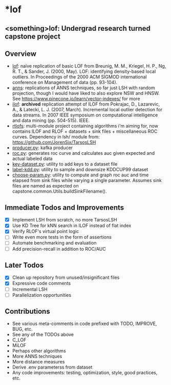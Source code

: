 # \*lof
\<something\>lof: Undergrad research turned capstone project
----------------
## Overview
- [lof](https://github.com/LeilaMoussa/_lof/tree/master/lof): naïve replication of basic LOF from Breunig, M. M., Kriegel, H. P., Ng, R. T., & Sander, J. (2000, May). LOF: identifying density-based local outliers. In Proceedings of the 2000 ACM SIGMOD international conference on Management of data (pp. 93-104).
- [anns](https://github.com/LeilaMoussa/_lof/tree/master/anns): replications of ANNS techniques, so far just LSH with random projection, though I would have liked to also explore NSW and HNSW. See https://www.pinecone.io/learn/vector-indexes/ for more
- [ilof](https://github.com/LeilaMoussa/_lof/tree/master/ilof): **archived** replication attempt of ILOF from Pokrajac, D., Lazarevic, A., & Latecki, L. J. (2007, March). Incremental local outlier detection for data streams. In 2007 IEEE symposium on computational intelligence and data mining (pp. 504-515). IEEE.
- [rtlofs](https://github.com/LeilaMoussa/_lof/tree/master/rtlofs): multi-module project containing algorithms i'm aiming for, now contains ILOF and RLOF + datasets + sink files + miscellaneous ROC curves. Dependency in lsh/ module from: https://github.com/JorenSix/TarsosLSH
- [producer.py](https://github.com/LeilaMoussa/_lof/blob/master/producer.py): kafka producer
- [roc.py](https://github.com/LeilaMoussa/_lof/blob/master/roc.py): generates roc curve and calculates auc given expected and actual labeled data
- [key-dataset.py](https://github.com/LeilaMoussa/_lof/blob/master/key-dataset.py): utility to add keys to a dataset file
- [label-kdd.py](https://github.com/LeilaMoussa/_lof/blob/master/label-kdd.py): utility to sample and downsize KDDCUP99 dataset
- [choose-param.py](https://github.com/LeilaMoussa/_lof/blob/master/choose-param.py): utility to compute and graph roc auc and time elapsed from sink files while varying a single parameter. Assumes sink files are named as expected on capstone.common.Utils.buildSinkFilename().

## Immediate Todos and Improvements
- [x] Implement LSH from scratch, no more TarsosLSH
- [x] Use KD Tree for kNN search in ILOF instead of flat index
- [x] Verify RLOF's virtual point logic
- [ ] Write even more tests in the form of assertions
- [ ] Automate benchmarking and evaluation
- [ ] Add precision-recall in addition to ROC/AUC

## Later Todos
- [x] Clean up repository from unused/insignificant files
- [x] Expressive code comments
- [ ] Incremental LSH
- [ ] Parallelization opportunities

## Contributions
- See various meta-comments in code prefixed with TODO, IMPROVE, BUG, etc.
- See any of the TODOs above
- C_LOF
- MiLOF
- Perhaps other algorithms
- More ANNS techniques
- More distance measures
- Derive .env parameterss from dataset
- Any code improvements: testing, optimization, style, good practices, etc.
